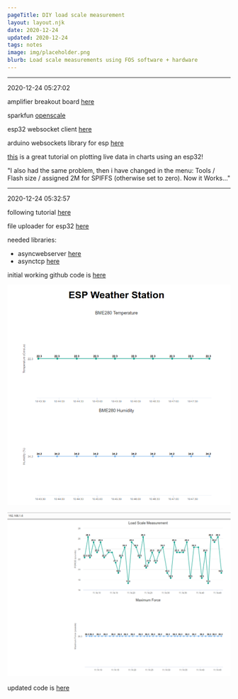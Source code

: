 ```yaml
---
pageTitle: DIY load scale measurement
layout: layout.njk
date: 2020-12-24
updated: 2020-12-24
tags: notes 
image: img/placeholder.png
blurb: Load scale measurements using FOS software + hardware
---
```


---
2020-12-24 05:27:02

amplifier breakout board [here](https://learn.sparkfun.com/tutorials/load-cell-amplifier-hx711-breakout-hookup-guide/all)

sparkfun [openscale](https://learn.sparkfun.com/tutorials/openscale-applications-and-hookup-guide)

esp32 websocket client [here](https://randomnerdtutorials.com/esp32-websocket-server-arduino/)

arduino websockets library for esp [here](https://github.com/gilmaimon/ArduinoWebsockets)

[this](https://randomnerdtutorials.com/esp32-esp8266-plot-chart-web-server/) is a great tutorial on plotting live data in charts using an esp32!

"I also had the same problem, then i have changed in the menu: Tools / Flash size / assigned 2M for SPIFFS (otherwise set to zero).
Now it Works…"

---
2020-12-24 05:32:57

following tutorial [here](https://randomnerdtutorials.com/esp32-esp8266-plot-chart-web-server/)

file uploader for esp32 [here](https://github.com/me-no-dev/arduino-esp32fs-plugin/releases/)

needed libraries:
- asyncwebserver [here](https://github.com/me-no-dev/ESPAsyncWebServer)
- asynctcp [here](https://github.com/me-no-dev/AsyncTCP)

initial working github code is [here](https://github.com/edgecollective/esp32-scale/tree/main/firmware/esp32_scale)

![](/img/scale/initial_test.png)

![](/img/scale/load_one.png)

updated code is [here](https://github.com/edgecollective/esp32-scale/tree/main/firmware/esp32_scale_solo)


